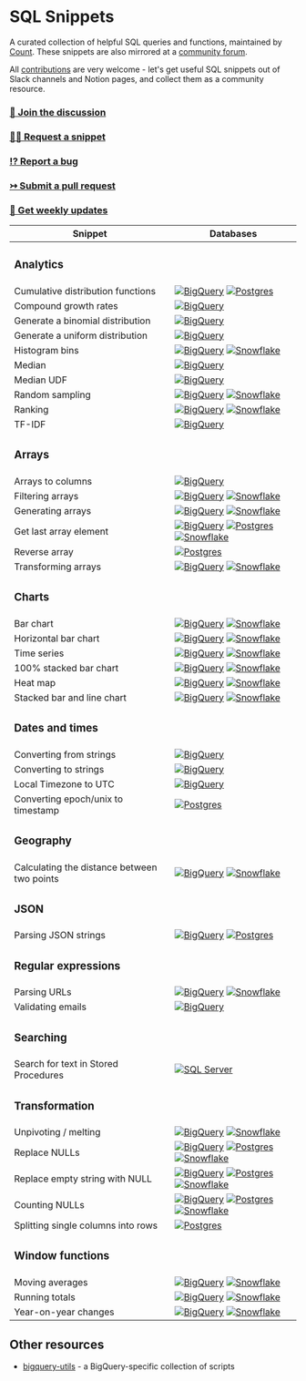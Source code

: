# SQL Snippets
 
A curated collection of helpful SQL queries and functions, maintained by [Count](https://count.co). These snippets are also mirrored at a [community forum](https://sql-snippets.count.co).

All [contributions](./CONTRIBUTING.md) are very welcome - let's get useful SQL snippets out of Slack channels and Notion pages, and collect them as a community resource.

### [💬 Join the discussion](https://sql-snippets.count.co)
### [🙋‍♀️ Request a snippet](https://github.com/count/sql-snippets/issues/new?assignees=&labels=help+wanted&template=snippet-request.md&title=%5BSNIPPET+REQUEST%5D+)
### [⁉️ Report a bug](https://github.com/count/sql-snippets/issues/new?assignees=&labels=bug&template=bug_report.md&title=%5BBUG%5D+)
### [↣ Submit a pull request](https://github.com/count/sql-snippets/compare)
### [💌 Get weekly updates](https://sqlsnippets.substack.com/p/coming-soon?r=itwes&utm_campaign=post&utm_medium=web&utm_source=copy)

<!--
Database badges

The colour of the badge is taken from the dominant colour of the database logo.

![BigQuery](https://img.shields.io/badge/BigQuery-4387FB)
![Postgres](https://img.shields.io/badge/Postgres-336791)
![Snowflake](https://img.shields.io/badge/Snowflake-29B5E8)
![SQL Server](https://img.shields.io/badge/SQL%20Server-A91D22)
-->

| Snippet | Databases |
| ------- | --------- |
| <h3>Analytics</h3> | |
| Cumulative distribution functions | [![BigQuery](https://img.shields.io/badge/BigQuery-4387fb)](./bigquery/cdf.md) [![Postgres](https://img.shields.io/badge/Postgres-336791)](./postgres/cume_dist.md) |
| Compound growth rates | [![BigQuery](https://img.shields.io/badge/BigQuery-4387fb)](./bigquery/compound-growth-rates.md) |
| Generate a binomial distribution | [![BigQuery](https://img.shields.io/badge/BigQuery-4387fb)](./bigquery/binomial-distribution.md) |
| Generate a uniform distribution | [![BigQuery](https://img.shields.io/badge/BigQuery-4387fb)](./bigquery/uniform-distribution.md) |
| Histogram bins | [![BigQuery](https://img.shields.io/badge/BigQuery-4387fb)](./bigquery/histogram-bins.md) [![Snowflake](https://img.shields.io/badge/Snowflake-29B5E8)](./snowflake/histogram-bins.md) |
| Median | [![BigQuery](https://img.shields.io/badge/BigQuery-4387fb)](./bigquery/median.md) |
| Median UDF | [![BigQuery](https://img.shields.io/badge/BigQuery-4387fb)](./bigquery/median-udf.md) |
| Random sampling | [![BigQuery](https://img.shields.io/badge/BigQuery-4387fb)](./bigquery/random-sampling.md) [![Snowflake](https://img.shields.io/badge/Snowflake-29B5E8)](./snowflake/random-sampling.md) |
| Ranking | [![BigQuery](https://img.shields.io/badge/BigQuery-4387fb)](./bigquery/rank.md) [![Snowflake](https://img.shields.io/badge/Snowflake-29B5E8)](./snowflake/rank.md) |
| TF-IDF | [![BigQuery](https://img.shields.io/badge/BigQuery-4387fb)](./bigquery/tf-idf.md) |
| <h3>Arrays</h3>| |
| Arrays to columns | [![BigQuery](https://img.shields.io/badge/BigQuery-4387FB)](./bigquery/array-to-columns.md) |
| Filtering arrays | [![BigQuery](https://img.shields.io/badge/BigQuery-4387fb)](./bigquery/filtering-arrays.md) [![Snowflake](https://img.shields.io/badge/Snowflake-29B5E8)](./snowflake/filtering-arrays.md) |
| Generating arrays | [![BigQuery](https://img.shields.io/badge/BigQuery-4387fb)](./bigquery/generating-arrays.md) [![Snowflake](https://img.shields.io/badge/Snowflake-29B5E8)](./snowflake/generate-arrays.md) |
| Get last array element | [![BigQuery](https://img.shields.io/badge/BigQuery-4387fb)](./bigquery/get-last-array-element.md) [![Postgres](https://img.shields.io/badge/Postgres-336791)](./postgres/get-last-array-element.md) [![Snowflake](https://img.shields.io/badge/Snowflake-29B5E8)](./snowflake/last-array-element.md) |
| Reverse array | [![Postgres](https://img.shields.io/badge/Postgres-336791)](./postgres/array-reverse.md) |
| Transforming arrays | [![BigQuery](https://img.shields.io/badge/BigQuery-4387fb)](./bigquery/transforming-arrays.md) [![Snowflake](https://img.shields.io/badge/Snowflake-29B5E8)](./snowflake/transforming-arrays.md) |
| <h3>Charts</h3>| |
| Bar chart | [![BigQuery](https://img.shields.io/badge/BigQuery-4387FB)](./bigquery/bar-chart.md) [![Snowflake](https://img.shields.io/badge/Snowflake-29B5E8)](./snowflake/bar-chart.md) |
| Horizontal bar chart | [![BigQuery](https://img.shields.io/badge/BigQuery-4387FB)](./bigquery/horizontal-bar.md) [![Snowflake](https://img.shields.io/badge/Snowflake-29B5E8)](./snowflake/horizontal-bar.md) |
| Time series | [![BigQuery](https://img.shields.io/badge/BigQuery-4387FB)](./bigquery/timeseries.md) [![Snowflake](https://img.shields.io/badge/Snowflake-29B5E8)](./snowflake/timeseries.md) |
| 100% stacked bar chart | [![BigQuery](https://img.shields.io/badge/BigQuery-4387FB)](./bigquery/100-stacked-bar.md ) [![Snowflake](https://img.shields.io/badge/Snowflake-29B5E8)](./snowflake/100-stacked-bar.md) |
| Heat map | [![BigQuery](https://img.shields.io/badge/BigQuery-4387FB)](./bigquery/heatmap.md) [![Snowflake](https://img.shields.io/badge/Snowflake-29B5E8)](./snowflake/heatmap.md)  |
| Stacked bar and line chart | [![BigQuery](https://img.shields.io/badge/BigQuery-4387FB)](./bigquery/stacked-bar-line.md) [![Snowflake](https://img.shields.io/badge/Snowflake-29B5E8)](./snowflake/stacked-bar-line.md)  |
| <h3>Dates and times</h3>| |
| Converting from strings | [![BigQuery](https://img.shields.io/badge/BigQuery-4387fb)](./bigquery/convert-string-datetimes.md) |
| Converting to strings | [![BigQuery](https://img.shields.io/badge/BigQuery-4387fb)](./bigquery/convert-datetimes-string.md) |
| Local Timezone to UTC | [![BigQuery](https://img.shields.io/badge/BigQuery-4387fb)](./bigquery/localtz-to-utc.md) |
| Converting epoch/unix to timestamp | [![Postgres](https://img.shields.io/badge/Postgres-336791)](./postgres/convert-epoch-to-timestamp.md) |
| <h3>Geography</h3>| |
| Calculating the distance between two points | [![BigQuery](https://img.shields.io/badge/BigQuery-4387fb)](./bigquery/geographical-distance.md) [![Snowflake](https://img.shields.io/badge/Snowflake-29B5E8)](./snowflake/geographical-distance.md) |
| <h3>JSON</h3>| |
| Parsing JSON strings | [![BigQuery](https://img.shields.io/badge/BigQuery-4387fb)](./bigquery/json-strings.md) [![Postgres](https://img.shields.io/badge/Postgres-336791)](./postgres/json-strings.md) |
| <h3>Regular expressions</h3>| |
| Parsing URLs | [![BigQuery](https://img.shields.io/badge/BigQuery-4387fb)](./bigquery/regex-parse-url.md) [![Snowflake](https://img.shields.io/badge/Snowflake-29B5E8)](./snowflake/parse-url.md) |
| Validating emails | [![BigQuery](https://img.shields.io/badge/BigQuery-4387fb)](./bigquery/regex-email.md) |
| <h3>Searching</h3>| |
| Search for text in Stored Procedures | [![SQL Server](https://img.shields.io/badge/SQL%20Server-A91D22)](./mssql/search-stored-procedures.md) |
| <h3>Transformation</h3>| |
| Unpivoting / melting | [![BigQuery](https://img.shields.io/badge/BigQuery-4387fb)](./bigquery/unpivot-melt.md) [![Snowflake](https://img.shields.io/badge/Snowflake-29B5E8)](./snowflake/unpivot-melt.md) | 
| Replace NULLs | [![BigQuery](https://img.shields.io/badge/BigQuery-4387fb)](./bigquery/replace-null.md) [![Postgres](https://img.shields.io/badge/Postgres-336791)](./postgres/replace-null.md) [![Snowflake](https://img.shields.io/badge/Snowflake-29B5E8)](./snowflake/replace-null.md) |
| Replace empty string with NULL | [![BigQuery](https://img.shields.io/badge/BigQuery-4387fb)](./bigquery/replace-empty-strings-null.md) [![Postgres](https://img.shields.io/badge/Postgres-336791)](./postgres/replace-empty-strings-null.md) [![Snowflake](https://img.shields.io/badge/Snowflake-29B5E8)](./snowflake/replace-empty-strings-null.md) |
| Counting NULLs | [![BigQuery](https://img.shields.io/badge/BigQuery-4387fb)](./bigquery/count-nulls.md) [![Postgres](https://img.shields.io/badge/Postgres-336791)](./postgres/count-nulls.md) [![Snowflake](https://img.shields.io/badge/Snowflake-29B5E8)](./snowflake/count-nulls.md) |
| Splitting single columns into rows | [![Postgres](https://img.shields.io/badge/Postgres-336791)](./postgres/split-column-to-rows.md) |
| <h3>Window functions</h3>| |
| Moving averages | [![BigQuery](https://img.shields.io/badge/BigQuery-4387fb)](./bigquery/moving-average.md) [![Snowflake](https://img.shields.io/badge/Snowflake-29B5E8)](./snowflake/moving-average.md) |
| Running totals | [![BigQuery](https://img.shields.io/badge/BigQuery-4387fb)](./bigquery/running-total.md) [![Snowflake](https://img.shields.io/badge/Snowflake-29B5E8)](./snowflake/running-total.md) |
| Year-on-year changes | [![BigQuery](https://img.shields.io/badge/BigQuery-4387fb)](./bigquery/yoy.md) [![Snowflake](https://img.shields.io/badge/Snowflake-29B5E8)](./snowflake/yoy.md) |

## Other resources
- [bigquery-utils](https://github.com/GoogleCloudPlatform/bigquery-utils) - a BigQuery-specific collection of scripts
